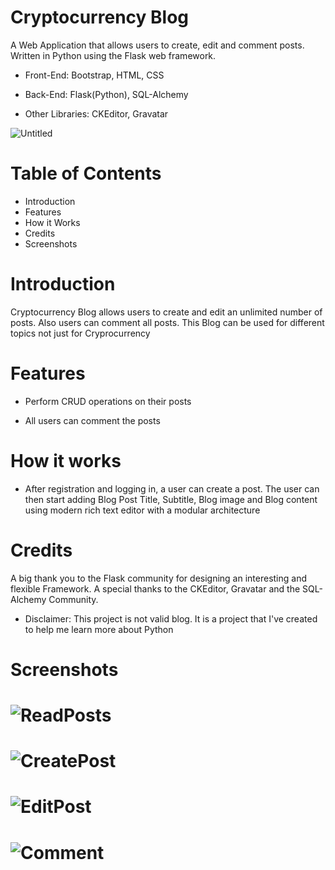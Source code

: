 # Cryptocurrency Blog
A Web Application that allows users to create, edit and comment posts. Written in Python using the Flask web framework.

- Front-End: Bootstrap, HTML, CSS

- Back-End: Flask(Python), SQL-Alchemy

- Other Libraries: CKEditor, Gravatar

![Untitled](https://user-images.githubusercontent.com/80534232/169594767-27b7012b-e8c9-4506-b359-64d4e198ce14.png)

# Table of Contents

- Introduction
- Features
- How it Works
- Credits
- Screenshots

# Introduction

Cryptocurrency Blog allows users to create and edit an unlimited number of posts. Also users can comment all posts. This Blog can be used for different topics not just for Cryprocurrency 

# Features

- Perform CRUD operations on their posts

- All users can comment the posts

# How it works

- After registration and logging in, a user can create a post. The user can then start adding Blog Post Title, Subtitle, Blog image and Blog content using modern rich text editor with a modular architecture

# Credits

A big thank you to the Flask community for designing an interesting and flexible Framework. A special thanks to the CKEditor, Gravatar and the SQL-Alchemy Community.

- Disclaimer: This project is not valid blog. It is a project that I've created to help me learn more about Python

# Screenshots

![ReadPosts](https://user-images.githubusercontent.com/80534232/169600524-394cfaff-5289-4580-99b1-f64bf1987bdf.png)
========================================================================================================================================================
![CreatePost](https://user-images.githubusercontent.com/80534232/169600561-3df10770-b4b6-49bf-99de-c2ff3392259c.png)
========================================================================================================================================================
![EditPost](https://user-images.githubusercontent.com/80534232/169600579-39f24f84-38f5-476c-8fa6-65c1426d0ea4.png)
========================================================================================================================================================
![Comment](https://user-images.githubusercontent.com/80534232/169600595-c4aa67b2-2b8c-4aaa-9edf-0392255d42e6.png)
========================================================================================================================================================
